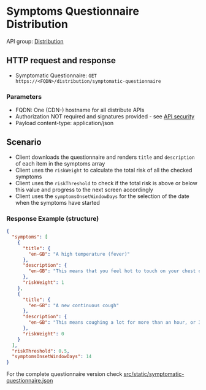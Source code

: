 # Symptoms Questionnaire Distribution

API group: [Distribution](../guidebook.md#system-apis-and-interfaces)

## HTTP request and response
- Symptomatic Questionnaire: ```GET https://<FQDN>/distribution/symptomatic-questionnaire```

### Parameters
- FQDN: One (CDN-) hostname for all distribute APIs
- Authorization NOT required and signatures provided - see [API security](./security.md)
- Payload content-type: application/json

## Scenario
- Client downloads the questionnaire and renders `title` and `description` of each item in the symptoms array
- Client uses the `riskWeight` to calculate the total risk of all the checked symptoms
- Client uses the `riskThreshold` to check if the total risk is above or below this value and progress to the next screen accordingly
- Client uses the `symptomsOnsetWindowDays` for the selection of the date when the symptoms have started
 
### Response Example (structure)

```json
{
  "symptoms": [
    {
      "title": {
        "en-GB": "A high temperature (fever)"
      },
      "description": {
        "en-GB": "This means that you feel hot to touch on your chest or back (you do not need to measure your temperature)."
      },
      "riskWeight": 1
    },
    {
      "title": {
        "en-GB": "A new continuous cough"
      },
      "description": {
        "en-GB": "This means coughing a lot for more than an hour, or 3 or more coughing episodes in 24 hours (if you usually have a cough, it may be worse than usual)."
      },
      "riskWeight": 0
    }
  ],
  "riskThreshold": 0.5, 
  "symptomsOnsetWindowDays": 14
}
```

For the complete questionnaire version check [src/static/symptomatic-questionnaire.json](../../../src/static/symptomatic-questionnaire.json)
